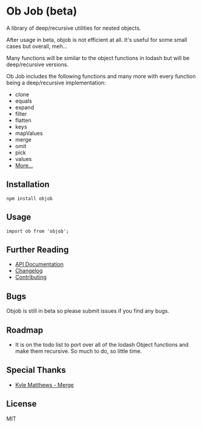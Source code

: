 # Ob Job (beta)

A library of deep/recursive utilities for nested objects.

After usage in beta, objob is not efficient at all. It's useful for some small cases but overall, meh...

Many functions will be similar to the object functions in lodash but will be deep/recursive versions.

Ob Job includes the following functions and many more with every function being a deep/recursive implementation:

* clone
* equals
* expand
* filter
* flatten
* keys
* mapValues
* merge
* omit
* pick
* values
* [More...](https://rawgit.com/chiedolabs/objob/master/docs/index.html)

## Installation
	npm install objob
	
## Usage
	import ob from 'objob';

## Further Reading

  * [API Documentation](https://rawgit.com/chiedolabs/objob/master/docs/index.html)
  * [Changelog](./CHANGELOG.md)
  * [Contributing](./CONTRIBUTING.md)

## Bugs

Objob is still in beta so please submit issues if you find any bugs.

## Roadmap

 * It is on the todo list to port over all of the lodash Object functions and make them recursive. So much to do, so little time.

## Special Thanks

  * [Kyle Matthews - Merge](https://github.com/KyleAMathews/deepmerge)

## License
MIT
